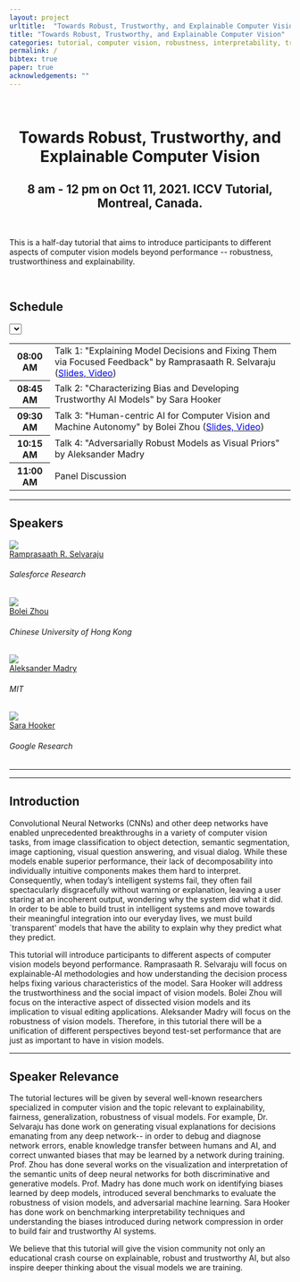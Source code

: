 ```yaml
---
layout: project
urltitle:  "Towards Robust, Trustworthy, and Explainable Computer Vision"
title: "Towards Robust, Trustworthy, and Explainable Computer Vision"
categories: tutorial, computer vision, robustness, interpretability, trustworthy, explainability, natural language, grounding, machine learning, iccv, 2021
permalink: /
bibtex: true
paper: true
acknowledgements: ""
---
```


<br />
<div class="row">
  <div class="col-xs-12">
    <center><h1>Towards Robust, Trustworthy, and Explainable Computer Vision</h1></center>
    <center><h2>8 am - 12 pm on Oct 11, 2021. ICCV Tutorial, Montreal, Canada.</h2></center>
  </div>
</div>

<br />

<div class="row">
    <div class="col-xs-12">
        <p>
	  This is a half-day tutorial that aims to introduce participants to different aspects of computer vision models beyond performance -- robustness, trustworthiness and explainability. 
        </p>
    </div>
</div>

<br />

<div class="row" id="schedule">
  <div class="col-md-4 col-xs-12">
    <h2>Schedule</h2>
  </div>
  <div class="col-md-8 col-xs-12">
      <select id="timezone-select" class="form-control"></select>
  </div>
</div>
<div class="row">
  <div class="col-xs-12">
    <table class="table table-striped" id="schedule-table">
    <tbody>
    <tr> <th scope="row" data-time="08:00">08:00 AM</th> <td>Talk 1: "Explaining Model Decisions and Fixing Them via Focused Feedback" by Ramprasaath R. Selvaraju (<a href="https://drive.google.com/file/d/15q2XbypMB7PlRAQaEqA9pXzvb4xdpTmL/view?usp=sharing"><span style="color:blue">Slides, </span> </a> <a href="https://youtu.be/rI--agyHEoE"> <span style="color:blue">Video</span></a>)</td></tr>
    <tr> <th scope="row" data-time="08:45">08:45 AM</th> <td>Talk 2: "Characterizing Bias and Developing Trustworthy AI Models" by Sara Hooker</td></tr>
    <tr> <th scope="row" data-time="09:30">09:30 AM</th> <td>Talk 3: "Human-centric AI for Computer Vision and Machine Autonomy" by Bolei Zhou (<a href="https://drive.google.com/file/d/1Xzwy4bKbk1O4L7sV6D9xSUewdB3hHynS/view?usp=sharing"><span style="color:blue">Slides, </span> </a> <a href="https://www.youtube.com/watch?v=WJSXpEkNCfs"> <span style="color:blue">Video</span></a>)</td> </tr>
    <tr> <th scope="row" data-time="10:15">10:15 AM</th> <td>Talk 4: "Adversarially Robust Models as Visual Priors" by Aleksander Madry</td></tr>
    <tr> <th scope="row" data-time="11:00">11:00 AM</th> <td>Panel Discussion</td> </tr>
    </tbody>
    </table>
  </div>
</div>

<hr />

<!-- Speakers -->
<div class="row" id="speakers">
  <div class="col-xs-12">
    <h2>Speakers</h2>
  </div>
</div>
<div class="row">
  <div class="col-xs-6 col-lg-3">
    <a href="http://ramprs.github.io/">
      <img class="people-pic" src="{{ "/static/img/people/ram.jpg" | prepend:site.baseurl }}">
    </a>
    <div class="people-name">
      <a href="http://ramprs.github.io/">Ramprasaath R. Selvaraju</a>
      <h6>Salesforce Research</h6>
    </div>
  </div>
  <div class="col-xs-6 col-lg-3">
    <a href="http://bzhou.ie.cuhk.edu.hk/">
      <img class="people-pic" src="{{ "/static/img/people/bolei.jpg" | prepend:site.baseurl }}">
    </a>
    <div class="people-name">
      <a href="http://bzhou.ie.cuhk.edu.hk/">Bolei Zhou</a>
      <h6>Chinese University of Hong Kong</h6>
    </div>
  </div>
  <div class="col-xs-6 col-lg-3">
    <a href="https://people.csail.mit.edu/madry/">
      <img class="people-pic" src="{{ "/static/img/people/Madry.jpg" | prepend:site.baseurl }}">
    </a>
    <div class="people-name">
      <a href="https://people.csail.mit.edu/madry/">Aleksander Madry</a>
      <h6>MIT</h6>
    </div>
  </div>
  <div class="col-xs-6 col-lg-3">
    <a href="https://www.sarahooker.me/">
      <img class="people-pic" src="{{ "/static/img/people/sara.png" | prepend:site.baseurl }}">
    </a>
    <div class="people-name">
      <a href="https://www.sarahooker.me/">Sara Hooker</a>
      <h6>Google Research</h6>
    </div>
  </div>
</div>

<hr />

<hr />
<!-- Intro -->
<div class="row" id="intro">
    <div class="col-xs-12">
        <h2>Introduction</h2>
        <p>Convolutional Neural Networks (CNNs) and other deep networks have enabled unprecedented breakthroughs in a variety of computer vision tasks, from image classification to object detection, semantic segmentation, image captioning, visual question answering, and visual dialog. While these models enable superior performance, their lack of decomposability into individually intuitive components makes them hard to interpret. Consequently, when today’s intelligent systems fail, they often fail spectacularly disgracefully without warning or explanation, leaving a user staring at an incoherent output, wondering why the system did what it did. In order to be able to build trust in intelligent systems and move towards their meaningful integration into our everyday lives, we must build `transparent' models that have the ability to explain why they predict what they predict. </p>
        <p>This tutorial will introduce participants to different aspects of computer vision models beyond performance. Ramprasaath R. Selvaraju will focus on explainable-AI methodologies and how understanding the decision process helps fixing various characteristics of the model. Sara Hooker will address the trustworthiness and the social impact of vision models. Bolei Zhou will focus on the interactive aspect of dissected vision models and its implication to visual editing applications. Aleksander Madry will focus on the robustness of vision models. Therefore, in this tutorial there will be a unification of different perspectives beyond test-set performance that are just as important to have in vision models. </p>
    </div>
</div>

<hr />

<!-- Speaker Relevance -->
<div class="row" id="speaker">
    <div class="col-xs-12">
        <h2>Speaker Relevance</h2>
        <p>The tutorial lectures will be given by several well-known researchers specialized in computer vision and the topic relevant to explainability, fairness, generalization, robustness of visual models. 
For example, Dr. Selvaraju has done work on generating visual explanations for decisions emanating from any deep network-- in order to debug and diagnose network errors, enable knowledge transfer between humans and AI, and correct unwanted biases that may be learned by a network during training. Prof. Zhou has done several works on the visualization and interpretation of the semantic units of deep neural networks for both discriminative and generative models. Prof. Madry has done much work on identifying biases learned by deep models, introduced several benchmarks to evaluate the robustness of vision models, and adversarial machine learning.
Sara Hooker has done work on benchmarking interpretability techniques and understanding the biases introduced during network compression in order to build fair and trustworthy AI systems. </p>
        
<p>We believe that this tutorial will give the vision community not only an educational crash course on explainable, robust and trustworthy AI, but also inspire deeper thinking about the visual models we are training. </p>
    </div>
</div>


